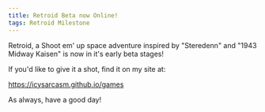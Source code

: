 ```yaml
---
title: Retroid Beta now Online!
tags: Retroid Milestone
---
```

Retroid, a Shoot em' up space adventure inspired by "Steredenn" and "1943 Midway Kaisen" is now in it's early beta stages! 

If you'd like to give it a shot, find it on my site at:

https://icysarcasm.github.io/games

As always, have a good day!


